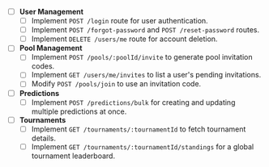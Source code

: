 - [ ] **User Management**
    - [ ] Implement `POST /login` route for user authentication.
    - [ ] Implement `POST /forgot-password` and `POST /reset-password` routes.
    - [ ] Implement `DELETE /users/me` route for account deletion.
- [ ] **Pool Management**
    - [ ] Implement `POST /pools/:poolId/invite` to generate pool invitation codes.
    - [ ] Implement `GET /users/me/invites` to list a user's pending invitations.
    - [ ] Modify `POST /pools/join` to use an invitation code.
- [ ] **Predictions**
    - [ ] Implement `POST /predictions/bulk` for creating and updating multiple predictions at once.
- [ ] **Tournaments**
    - [ ] Implement `GET /tournaments/:tournamentId` to fetch tournament details.
    - [ ] Implement `GET /tournaments/:tournamentId/standings` for a global tournament leaderboard.